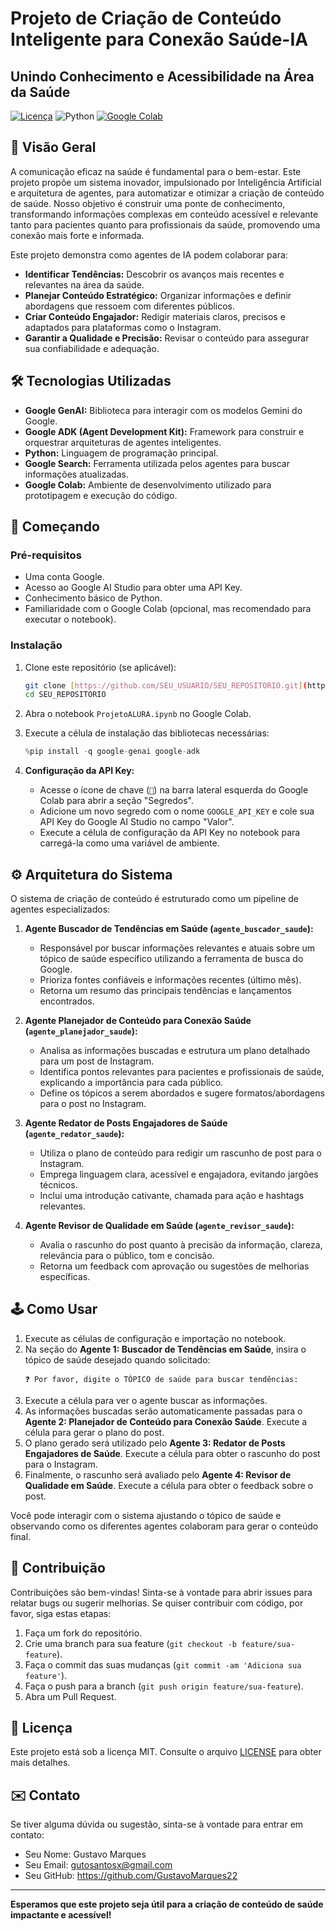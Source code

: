 # Projeto de Criação de Conteúdo Inteligente para Conexão Saúde-IA
## Unindo Conhecimento e Acessibilidade na Área da Saúde

[![Licença](https://img.shields.io/badge/License-MIT-yellow.svg)](https://opensource.org/licenses/MIT)
![Python](https://img.shields.io/badge/Python-3.x-blue.svg)
[![Google Colab](https://colab.research.google.com/assets/colab-badge.svg)](https://colab.research.google.com/drive/SEU_LINK_DO_COLAB_AQUI)

## 🌟 Visão Geral

A comunicação eficaz na saúde é fundamental para o bem-estar. Este projeto propõe um sistema inovador, impulsionado por Inteligência Artificial e arquitetura de agentes, para automatizar e otimizar a criação de conteúdo de saúde. Nosso objetivo é construir uma ponte de conhecimento, transformando informações complexas em conteúdo acessível e relevante tanto para pacientes quanto para profissionais da saúde, promovendo uma conexão mais forte e informada.

Este projeto demonstra como agentes de IA podem colaborar para:

* **Identificar Tendências:** Descobrir os avanços mais recentes e relevantes na área da saúde.
* **Planejar Conteúdo Estratégico:** Organizar informações e definir abordagens que ressoem com diferentes públicos.
* **Criar Conteúdo Engajador:** Redigir materiais claros, precisos e adaptados para plataformas como o Instagram.
* **Garantir a Qualidade e Precisão:** Revisar o conteúdo para assegurar sua confiabilidade e adequação.

## 🛠️ Tecnologias Utilizadas

* **Google GenAI:** Biblioteca para interagir com os modelos Gemini do Google.
* **Google ADK (Agent Development Kit):** Framework para construir e orquestrar arquiteturas de agentes inteligentes.
* **Python:** Linguagem de programação principal.
* **Google Search:** Ferramenta utilizada pelos agentes para buscar informações atualizadas.
* **Google Colab:** Ambiente de desenvolvimento utilizado para prototipagem e execução do código.

## 🚀 Começando

### Pré-requisitos

* Uma conta Google.
* Acesso ao Google AI Studio para obter uma API Key.
* Conhecimento básico de Python.
* Familiaridade com o Google Colab (opcional, mas recomendado para executar o notebook).

### Instalação

1.  Clone este repositório (se aplicável):
    ```bash
    git clone [https://github.com/SEU_USUARIO/SEU_REPOSITORIO.git](https://github.com/SEU_USUARIO/SEU_REPOSITORIO.git)
    cd SEU_REPOSITORIO
    ```

2.  Abra o notebook `ProjetoALURA.ipynb` no Google Colab.

3.  Execute a célula de instalação das bibliotecas necessárias:
    ```python
    %pip install -q google-genai google-adk
    ```

4.  **Configuração da API Key:**
    * Acesse o ícone de chave (`🔑`) na barra lateral esquerda do Google Colab para abrir a seção "Segredos".
    * Adicione um novo segredo com o nome `GOOGLE_API_KEY` e cole sua API Key do Google AI Studio no campo "Valor".
    * Execute a célula de configuração da API Key no notebook para carregá-la como uma variável de ambiente.

## ⚙️ Arquitetura do Sistema

O sistema de criação de conteúdo é estruturado como um pipeline de agentes especializados:

1.  **Agente Buscador de Tendências em Saúde (`agente_buscador_saude`):**
    * Responsável por buscar informações relevantes e atuais sobre um tópico de saúde específico utilizando a ferramenta de busca do Google.
    * Prioriza fontes confiáveis e informações recentes (último mês).
    * Retorna um resumo das principais tendências e lançamentos encontrados.

2.  **Agente Planejador de Conteúdo para Conexão Saúde (`agente_planejador_saude`):**
    * Analisa as informações buscadas e estrutura um plano detalhado para um post de Instagram.
    * Identifica pontos relevantes para pacientes e profissionais de saúde, explicando a importância para cada público.
    * Define os tópicos a serem abordados e sugere formatos/abordagens para o post no Instagram.

3.  **Agente Redator de Posts Engajadores de Saúde (`agente_redator_saude`):**
    * Utiliza o plano de conteúdo para redigir um rascunho de post para o Instagram.
    * Emprega linguagem clara, acessível e engajadora, evitando jargões técnicos.
    * Inclui uma introdução cativante, chamada para ação e hashtags relevantes.

4.  **Agente Revisor de Qualidade em Saúde (`agente_revisor_saude`):**
    * Avalia o rascunho do post quanto à precisão da informação, clareza, relevância para o público, tom e concisão.
    * Retorna um feedback com aprovação ou sugestões de melhorias específicas.

## 🕹️ Como Usar

1.  Execute as células de configuração e importação no notebook.
2.  Na seção do **Agente 1: Buscador de Tendências em Saúde**, insira o tópico de saúde desejado quando solicitado:
    ```
    ❓ Por favor, digite o TÓPICO de saúde para buscar tendências:
    ```
3.  Execute a célula para ver o agente buscar as informações.
4.  As informações buscadas serão automaticamente passadas para o **Agente 2: Planejador de Conteúdo para Conexão Saúde**. Execute a célula para gerar o plano do post.
5.  O plano gerado será utilizado pelo **Agente 3: Redator de Posts Engajadores de Saúde**. Execute a célula para obter o rascunho do post para o Instagram.
6.  Finalmente, o rascunho será avaliado pelo **Agente 4: Revisor de Qualidade em Saúde**. Execute a célula para obter o feedback sobre o post.

Você pode interagir com o sistema ajustando o tópico de saúde e observando como os diferentes agentes colaboram para gerar o conteúdo final.

## 🤝 Contribuição

Contribuições são bem-vindas! Sinta-se à vontade para abrir issues para relatar bugs ou sugerir melhorias. Se quiser contribuir com código, por favor, siga estas etapas:

1.  Faça um fork do repositório.
2.  Crie uma branch para sua feature (`git checkout -b feature/sua-feature`).
3.  Faça o commit das suas mudanças (`git commit -am 'Adiciona sua feature'`).
4.  Faça o push para a branch (`git push origin feature/sua-feature`).
5.  Abra um Pull Request.

## 📄 Licença

Este projeto está sob a licença MIT. Consulte o arquivo [LICENSE](LICENSE) para obter mais detalhes.

## ✉️ Contato

Se tiver alguma dúvida ou sugestão, sinta-se à vontade para entrar em contato:

* Seu Nome: Gustavo Marques
* Seu Email: gutosantosx@gmail.com
* Seu GitHub: https://github.com/GustavoMarques22

---

**Esperamos que este projeto seja útil para a criação de conteúdo de saúde impactante e acessível!**
